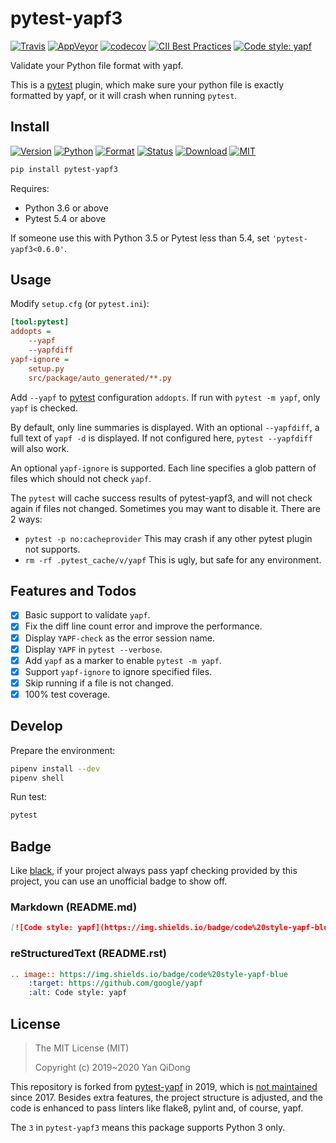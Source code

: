# pytest-yapf3

[![Travis](https://travis-ci.org/yanqd0/pytest-yapf3.svg?branch=master)](https://travis-ci.org/yanqd0/pytest-yapf3)
[![AppVeyor](https://ci.appveyor.com/api/projects/status/umf6393qo2y7afog/branch/master?svg=true)](https://ci.appveyor.com/project/yanqd0/pytest-yapf3/branch/master)
[![codecov](https://codecov.io/gh/yanqd0/pytest-yapf3/branch/master/graph/badge.svg)](https://codecov.io/gh/yanqd0/pytest-yapf3)
[![CII Best Practices](https://bestpractices.coreinfrastructure.org/projects/3446/badge)](https://bestpractices.coreinfrastructure.org/projects/3446)
[![Code style: yapf](https://img.shields.io/badge/code%20style-yapf-blue)](https://github.com/google/yapf)

Validate your Python file format with yapf.

This is a [pytest] plugin, which make sure your python file is exactly formatted by yapf,
or it will crash when running `pytest`.

[pytest]:https://pytest.org/

## Install

[![Version](https://img.shields.io/pypi/v/pytest-yapf3)](https://pypi.org/project/pytest-yapf3/)
[![Python](https://img.shields.io/pypi/pyversions/pytest-yapf3)](https://pypi.org/project/pytest-yapf3/)
[![Format](https://img.shields.io/pypi/format/pytest-yapf3)](https://pypi.org/project/pytest-yapf3/)
[![Status](https://img.shields.io/pypi/status/pytest-yapf3)](https://pypi.org/classifiers/)
[![Download](https://img.shields.io/pypi/dm/pytest-yapf3)](https://pypi.org/project/pytest-yapf3/)
[![MIT](https://img.shields.io/pypi/l/pytest-yapf3)](https://github.com/yanqd0/pytest-yapf3/blob/master/LICENSE)

```sh
pip install pytest-yapf3
```

Requires:

- Python 3.6 or above
- Pytest 5.4 or above

If someone use this with Python 3.5 or Pytest less than 5.4, set `'pytest-yapf3<0.6.0'`.

## Usage

Modify `setup.cfg` (or `pytest.ini`):

```ini
[tool:pytest]
addopts =
    --yapf
    --yapfdiff
yapf-ignore =
    setup.py
    src/package/auto_generated/**.py
```

Add `--yapf` to [pytest] configuration `addopts`.
If run with `pytest -m yapf`, only `yapf` is checked.

By default, only line summaries is displayed.
With an optional `--yapfdiff`, a full text of `yapf -d` is displayed.
If not configured here, `pytest --yapfdiff` will also work.

An optional `yapf-ignore` is supported.
Each line specifies a glob pattern of files which should not check `yapf`.

The `pytest` will cache success results of pytest-yapf3, and will not check again if files not changed.
Sometimes you may want to disable it.
There are 2 ways:

- `pytest -p no:cacheprovider`
    This may crash if any other pytest plugin not supports.
- `rm -rf .pytest_cache/v/yapf`
    This is ugly, but safe for any environment.

## Features and Todos

- [x] Basic support to validate `yapf`.
- [x] Fix the diff line count error and improve the performance.
- [x] Display `YAPF-check` as the error session name.
- [x] Display `YAPF` in `pytest --verbose`.
- [x] Add `yapf` as a marker to enable `pytest -m yapf`.
- [x] Support `yapf-ignore` to ignore specified files.
- [x] Skip running if a file is not changed.
- [x] 100% test coverage.

## Develop

Prepare the environment:

```sh
pipenv install --dev
pipenv shell
```

Run test:

```sh
pytest
```

## Badge

Like [black], if your project always pass yapf checking provided by this project,
you can use an unofficial badge to show off.

[black]:https://github.com/psf/black#show-your-style

### Markdown (README.md)

```markdown
[![Code style: yapf](https://img.shields.io/badge/code%20style-yapf-blue)](https://github.com/google/yapf)
```

### reStructuredText (README.rst)

```rst
.. image:: https://img.shields.io/badge/code%20style-yapf-blue
    :target: https://github.com/google/yapf
    :alt: Code style: yapf
```

## License

> The MIT License (MIT)
>
> Copyright (c) 2019~2020 Yan QiDong

This repository is forked from [pytest-yapf] in 2019, which is [not maintained] since 2017.
Besides extra features, the project structure is adjusted,
and the code is enhanced to pass linters like flake8, pylint and, of course, yapf.

The `3` in `pytest-yapf3` means this package supports Python 3 only.

[pytest-yapf]:https://github.com/django-stars/pytest-yapf
[not maintained]:https://github.com/django-stars/pytest-yapf/issues/1
